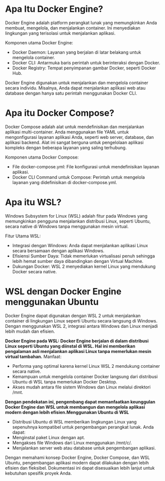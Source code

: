 # Apa Itu Docker Engine?
Docker Engine adalah platform perangkat lunak yang memungkinkan Anda membuat, mengelola, dan menjalankan container. Ini menyediakan lingkungan yang terisolasi untuk menjalankan aplikasi.

Komponen utama Docker Engine:

- Docker Daemon: Layanan yang berjalan di latar belakang untuk mengelola container.
- Docker CLI: Antarmuka baris perintah untuk berinteraksi dengan Docker.
- Docker Registry: Tempat penyimpanan gambar Docker, seperti Docker Hub.

Docker Engine digunakan untuk menjalankan dan mengelola container secara individu. Misalnya, Anda dapat menjalankan aplikasi web atau database dengan hanya satu perintah menggunakan Docker CLI.

# Apa itu Docker Compose?

Docker Compose adalah alat untuk mendefinisikan dan menjalankan aplikasi multi-container. Anda menggunakan file YAML untuk mengonfigurasi layanan aplikasi Anda, seperti web server, database, dan aplikasi backend. Alat ini sangat berguna untuk pengelolaan aplikasi kompleks dengan beberapa layanan yang saling terhubung.

Komponen utama Docker Compose:
- File docker-compose.yml: File konfigurasi untuk mendefinisikan layanan aplikasi.
- Docker CLI Command untuk Compose: Perintah untuk mengelola layanan yang didefinisikan di docker-compose.yml.

# Apa itu WSL?

Windows Subsystem for Linux (WSL) adalah fitur pada Windows yang memungkinkan pengguna menjalankan distribusi Linux, seperti Ubuntu, secara native di Windows tanpa menggunakan mesin virtual.

Fitur Utama WSL:
- Integrasi dengan Windows: Anda dapat menjalankan aplikasi Linux secara bersamaan dengan aplikasi Windows.
- Efisiensi Sumber Daya: Tidak memerlukan virtualisasi penuh sehingga lebih hemat sumber daya dibandingkan dengan Virtual Machine.
- Dukungan Docker: WSL 2 menyediakan kernel Linux yang mendukung Docker secara native.

# WSL dengan Docker Engine menggunakan Ubuntu

Docker Engine dapat digunakan dengan WSL 2 untuk menjalankan container di lingkungan Linux seperti Ubuntu secara langsung di Windows. Dengan menggunakan WSL 2, integrasi antara Windows dan Linux menjadi lebih mudah dan efisien.

**Docker Engine pada WSL: Docker Engine berjalan di dalam distribusi Linux seperti Ubuntu yang diinstal di WSL. Hal ini memberikan pengalaman asli menjalankan aplikasi Linux tanpa memerlukan mesin virtual tambahan.**
Manfaat:
- Performa yang optimal karena kernel Linux WSL 2 mendukung container secara native.
- Kemampuan untuk mengelola container Docker langsung dari distribusi Ubuntu di WSL tanpa memerlukan Docker Desktop.
- Akses mudah antara file sistem Windows dan Linux melalui direktori /mnt.

**Dengan pendekatan ini, pengembang dapat memanfaatkan keunggulan Docker Engine dan WSL untuk membangun dan mengelola aplikasi modern dengan lebih efisien.Menggunakan Ubuntu di WSL**
- Distribusi Ubuntu di WSL memberikan lingkungan Linux yang sepenuhnya kompatibel untuk pengembangan perangkat lunak. Anda dapat:
- Menginstal paket Linux dengan apt.
- Mengakses file Windows dari Linux menggunakan /mnt/c/.
- Menjalankan server web atau database untuk pengembangan aplikasi.

Dengan memahami konsep Docker Engine, Docker Compose, dan WSL Ubuntu, pengembangan aplikasi modern dapat dilakukan dengan lebih efisien dan fleksibel. Dokumentasi ini dapat disesuaikan lebih lanjut untuk kebutuhan spesifik proyek Anda.

